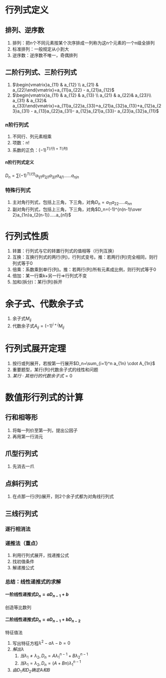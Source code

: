 # 行列式定义
## 排列、逆序数
1. 排列：把n个不同元素按某个次序排成一列称为这n个元素的一个n级全排列
2. 标准排列：一般规定从小到大
3. 逆序数：逆序数不唯一，奇偶排列

## 二阶行列式、三阶行列式
1. $\begin{vmatrix}a_{11} & a_{12} \\ a_{21} & a_{22}\end{vmatrix}=a_{11}a_{22} - a_{21}a_{12}$
2. $\begin{vmatrix}a_{11} & a_{12} & a_{13} \\ a_{21} & a_{22}& a_{23}\\ a_{31} & a_{32}& a_{33}\end{vmatrix}=a_{11}a_{22}a_{33}+a_{21}a_{32}a_{13}+a_{12}a_{23}a_{31} - a_{13}a_{22}a_{31}- a_{12}a_{21}a_{33}- a_{23}a_{32}a_{11}$

### n阶行列式
1. 不同行、列元素相乘
2. 项数：n!
3. 系数的正负：$(-1)^{T(行)+T(列)}$
#### n阶行列式定义
$D_n= \sum (-1)^{T(行)}a_{1j1}a_{2j1}a_{3j1}a_{4j1}......a_{njn}$

### 特殊行列式
1. 主对角行列式，包括上三角，下三角，对角$D_n=a_{11}a_{22}.....a_{nn}$
2. 副对角行列式，包括上三角，下三角，对角$D_n=(-1)^{n(n-1)\over 2}a_{1n}a_{2(n-1)}.....a_{n1}$

# 行列式性质
1. 转置：行列式与它的转置行列式的值相等（行列互换）
2. 互换：互换行列式的两行(列)，行列式变号。推：若两行(列)完全相同，则行列式等于0
3. 倍乘：系数乘到单行(列)。推：若两行(列)所有元素成比例，则行列式等于0
4. 倍加：某一行乘k+另一行=>行列式不变
5. 加和(拆分)：某行(列)拆开
   
# 余子式、代数余子式
1. 余子式$M_{ij}$
2. 代数余子式$A_{ij}=(-1)^{i+j}M_{ij}$

# 行列式展开定理
1. 按行或列展开，若按第一行展开$D_n=\sum_{i=1}^n a_{1n} \cdot A_{1n}$
2. 重要题型，某行(列)代数余子式的线性和问题
3. $某行 \cdot 其他行的代数余子式=0$

# 数值形行列式的计算
## 行和相等形
1. 将每一列价至第一列，提出公因子
2. 再用第一行消元
## 爪型行列式
1. 先消去一爪
## 点斜行列式
1. 在点那一行(列)展开，则2个余子式都为对角线行列式
## 三线行列式
### 逐行相消法
### 递推法（重点）
1. 利用行列式展开，找递推公式
2. 找初值条件
3. 解递推公式
### 总结：线性递推式的求解
#### 一阶线性递推式$D_n=aD_{n-1}+b$ 
创造等比数列
#### 二阶线性递推式$D_n=aD_{n-1}+bD_{n-2}$ 
特征值法
1. 写出特征方程$\lambda^2-a\lambda-b=0$
2. $解出\lambda$
    1. $当\lambda_1 \neq \lambda_2,D_n=A\lambda_1^{n-1}+B\lambda_2^{n-1}$
    2. $当\lambda_1 = \lambda_2,D_n=(A+Bn)\lambda_1^{n-1}$
3. $由D_1和D_2确定A和B$

